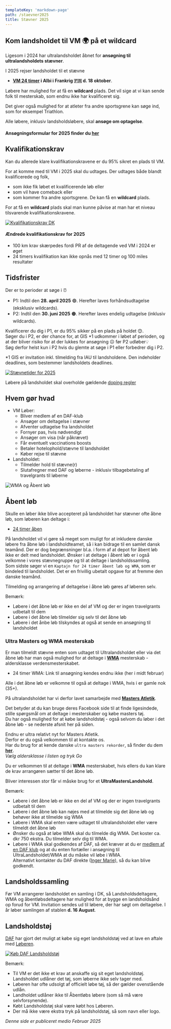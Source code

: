```yaml
---
templateKey: 'markdown-page'
path: /staevner2025
title: Stævner 2025
---
```

###

##
## Kom landsholdet til VM 🌍 på et wildcard

Ligesom i 2024 har ultralandsholdet åbnet for **ansøgning til ultralandsholdets stævner**.

I 2025 rejser landsholdet til et stævne

* **[VM 24 timer](https://iau-ultramarathon.org/2025-iau-24-hour-world-championship-announcement.html) i Albi i Frankrig 🇫🇷 d. 18 oktober**.  

Løbere har mulighed for at få en **wildcard** plads. Det vil sige at vi kan sende folk til mesterskab, som endnu ikke har kvalificeret sig.

Det giver også mulighed for at atleter fra andre sportsgrene kan søge ind, som for eksempel Triathlon.

Alle løbere, inklusiv landsholdsløbere, skal **ansøge om optagelse**.

####  **Ansøgningsformular** for 2025 finder du **[her](https://forms.gle/hBEDXsF1hKWVN14q7)**

##
## Kvalifikationskrav

Kan du allerede klare kvalifikationskravene er du 95% sikret en plads til VM. 

For at komme med til VM i 2025 skal du udtages. Der udtages både blandt kvalificerede og folk, 
* som ikke fik løbet et kvalificerende løb eller 
* som vil have comeback eller
* som kommer fra andre sportsgrene. 
De kan få en **wildcard** plads.

For at få en **wildcard** plads skal man kunne påvise at man har et niveau tilsvarende kvalifikationskravene.  

<a href="https://bit.ly/ul-kk" target="_blank" rel="noreferrer">
<img src="../../img/staevner/KK-pub-2025.png" alt="Kvalifikationskrav DK" style="background-image:none;"/>
</a>  
<br>

#### Ændrede kvalifikationskrav for 2025  

* 100 km krav skærpedes fordi PR af de deltagende ved VM i 2024 er øget  
* 24 timers kvalifikation kan ikke opnås med 12 timer og 100 miles resultater  

##
## Tidsfrister

Der er to perioder at søge i ⏰
* P1: Indtil den **28. april 2025** 🟢. Herefter laves forhåndsudtagelse (eksklusiv wildcards).
* P2: Indtil den **30. juni 2025** 🟠. Herefter laves endelig udtagelse (inklusiv wildcards).

Kvalificerer du dig i P1, er du 95% sikker på en plads på holdet 😊.  
Søger du i P2, er der chance for, at GIS *1 udkommer i løbet af perioden, og at der bliver risiko for at der lukkes for ansøgning ☹️ før P2 udløber💡  
Søg derfor helst kun i P2 hvis du glemte at søge i P1 eller forbedrer dig i P2.

*1 GIS er invitation inkl. tilmelding fra IAU til landsholdene. Den indeholder deadlines, som bestemmer landsholdets deadlines.

[![Stævnetider for 2025](../../img/staevner/SP-pub-2025.png)](https://bit.ly/ul-sp2)

Løbere på landsholdet skal overholde gældende [doping regler](https://www.antidoping.dk/)

##
## Hvem gør hvad

* VM Løber:
    * Bliver medlem af en DAF-klub
    * Ansøger om deltagelse i stævner
    * Afventer udtagelse fra landsholdet
    * Fornyer pas, hvis nødvendigt
    * Ansøger om visa (når påkrævet)
    * Får eventuelt vaccinations boosts
    * Betaler hotelophold/stævne til landsholdet
    * Køber rejse til stævne
* Landsholdet:
    * Tilmelder hold til stævne(r)
    * Slutafregner med DAF og løberne - inklusiv tilbagebetaling af travelgrants til løberne

<img src="../../img/staevner/vm-wma-aabentlob.drawio.svg" alt="WMA og Åbent løb"/>

##
## Åbent løb

Skulle en løber ikke blive accepteret på landsholdet har stævner ofte åbne løb, som løberen kan deltage i:

* [24 timer åben](https://www.albi24h.fr/)

På landsholdet vil vi gøre så meget som muligt for at inkludere danske løbere fra åbne løb i landsholdteamet, så i kan bidrage til en samlet dansk teamånd. 
Der er dog begrænsninger bl.a. i form af at depot for åbent løb ikke er delt med landsholdet.
Ønsker i at deltage i åbent løb er i også velkomne i vores stævnegruppe og til at deltage i landsholdssamling.  
Som sidste søger vi en `Kaptajn for 24 timer åbent løb og WMA`, som er bindeled til landsholdet. Det er en frivillig ubetalt opgave for at fremme den danske teamånd.  

Tilmelding og arrangering af deltagelse i åbne løb gøres af løberen selv.

Bemærk: 
* Løbere i det åbne løb er ikke en del af VM og der er ingen travelgrants udbetalt til dem
* Løbere i det åbne løb tilmelder sig selv til det åbne løb
* Løbere i det ånbe løb tilskyndes at også at sende en ansøgning til landsholdet

### Ultra Masters og WMA mesterskab

Er man tilmeldt stævne enten som udtaget til Ultralandsholdet eller via det åbne løb har man også mulighed for at deltage i **[WMA](https://world-masters-athletics.org/championships/)** mesterskab - aldersklasse verdensmesterskabet.  

* 24 timer WMA: Link til ansøgning kendes endnu ikke (her i midt februar)

Alle i det åbne løb er velkomne til også at deltage i WMA, hvis i er gamle nok (35+).

På ultralandsholdet har vi derfor lavet samarbejde med **[Masters Atletik](https://www.facebook.com/groups/399591766775129)**.  

Det betyder at du kan bruge deres Facebook side til at finde ligesindede, stille spørgsmål om at deltage i mesterskaber og købe masters tøj.  
Du har også mulighed for at købe landsholdstøj - også selvom du løber i det åbne løb - se nederste afsnit her på siden.  

Endnu er ultra relativt nyt for Masters Atletik.  
Derfor er du også velkommen til at kontakte os.  
Har du brug for at kende danske `ultra masters rekorder`, så finder du dem **[her](https://statistik.d-u-v.org/getintbestlist.php?year=all&dist=24h&gender=M&cat=all&nat=DEN&label=&hili=none&tt=netto&Submit.x=5&Submit.y=6)**.  
_Vælg aldersklasse i listen og tryk Go_

Du er velkommen til at deltage i **WMA** mesterskabet, hvis ellers du kan klare de krav arrangøren sætter til det åbne løb.  

Bliver interessen stor får vi måske brug for et **UltraMastersLandshold**.  

Bemærk: 
* Løbere i det åbne løb er ikke en del af VM og der er ingen travelgrants udbetalt til dem
* Løbere i det åbne løb kan nøjes med at tilmelde sig det åbne løb og behøver ikke at tilmelde sig WMA
* Løbere i WMA skal enten være udtaget til ultralandsholdet eller være tilmeldt det åbne løb
* Ønsker du også at løbe WMA skal du tilmelde dig WMA. Det koster ca. dkr 750 ekstra. Du tilmelder selv dig til WMA.
* Løbere i WMA skal godkendes af DAF, så det kræver at du er [medlem af en DAF klub](https://connect.atletik.dk/Clubs) og at du enten fortæller i ansøgning til UltraLandsholdet/WMA at du måske vil løbe i WMA.  
Alternativt kontakter du DAF direkte ([Inger Marie](https://dansk-atletik.dk/forbundet/kontakt-daf/#stabsfunktioner)), så du kan blive godkendt.

##
<h2 id="landsholdssamling">Landsholdssamling</h2>

Før VM arrangerer landsholdet en samling i DK, så Landsholdsdeltagere, WMA og åbentløbsdeltagere har mulighed for at bygge en landsholdsånd op forud for VM.
Invitation sendes ud til løbere, der har søgt om deltagelse.
I år løber samlingen af stablen **d. 16 August**.

##
<h2 id="landsholdstoj">Landsholdstøj</h2>

[DAF](https://dansk-atletik.dk/nyheder/2024/05/bliv-godt-klaedt-paa-med-dafs-kollektion-hos-loeberen/) har gjort det muligt at købe sig eget landsholdstøj ved at lave en aftale med [Løberen](https://www.loberen.dk/daf).

[![Køb DAF Landsholdstøj](../../img/staevner/LoberenDafToj.png)](https://www.loberen.dk/daf)

Bemærk:
* Til VM er det ikke et krav at anskaffe sig sit eget landsholdstøj. Landsholdet udlåner det tøj, som løberne ikke selv tager med.
* Løberen har ofte udsolgt af officielt løbe tøj, så der gælder ovenstående udlån.
* Landholdet udlåner ikke til Åbentløbs løbere (som så må være selvforsynende).
* Købt Landsholdstøj skal være købt hos Løberen.
* Der må ikke være ekstra tryk på landsholdstøj, så som navn eller logo.

_Denne side er publiceret medio Februar 2025_
